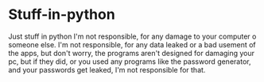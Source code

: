 # Stuff-in-python
Just stuff in python
I'm not responsible, for any damage to your computer o someone else. I'm not responsible, for any data leaked or a bad usement of the apps, but don't worry, the programs
aren't designed for damaging your pc, but if they did, or you used any programs like the password generator, and your passwords get leaked, I'm not responsible for that.
